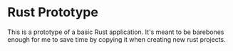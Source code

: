 # Rust Prototype

This is a prototype of a basic Rust application. It's meant
to be barebones enough for me to save time by copying it when
creating new rust projects.
